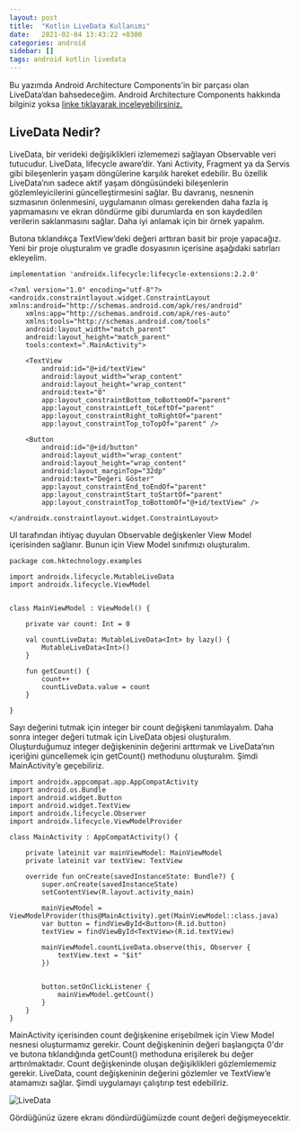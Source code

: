 ```yaml
---
layout: post
title:  "Kotlin LiveData Kullanımı"
date:   2021-02-04 13:43:22 +0300
categories: android 
sidebar: []
tags: android kotlin livedata
---
```


Bu yazımda Android Architecture Components’in bir parçası olan LiveData’dan bahsedeceğim. Android Architecture Components hakkında bilginiz yoksa [linke tıklayarak inceleyebilirsiniz.](https://developer.android.com/jetpack/guide)

## LiveData Nedir?

LiveData, bir verideki değişiklikleri izlememezi sağlayan Observable veri tutucudur. LiveData, lifecycle aware’dir. Yani Activity, Fragment ya da Servis gibi bileşenlerin yaşam döngülerine karşılık hareket edebilir. Bu özellik LiveData’nın sadece aktif yaşam döngüsündeki bileşenlerin gözlemleyicilerini güncelleştirmesini sağlar. Bu davranış, nesnenin sızmasının önlenmesini, uygulamanın olması gerekenden daha fazla iş yapmamasını ve ekran döndürme gibi durumlarda en son kaydedilen verilerin saklanmasını sağlar. Daha iyi anlamak için bir örnek yapalım.

Butona tıklandıkça TextView’deki değeri arttıran basit bir proje yapacağız. Yeni bir proje oluşturalım ve gradle dosyasının içerisine aşağıdaki satırları ekleyelim.

```
implementation 'androidx.lifecycle:lifecycle-extensions:2.2.0'
```

```
<?xml version="1.0" encoding="utf-8"?>
<androidx.constraintlayout.widget.ConstraintLayout xmlns:android="http://schemas.android.com/apk/res/android"
    xmlns:app="http://schemas.android.com/apk/res-auto"
    xmlns:tools="http://schemas.android.com/tools"
    android:layout_width="match_parent"
    android:layout_height="match_parent"
    tools:context=".MainActivity">

    <TextView
        android:id="@+id/textView"
        android:layout_width="wrap_content"
        android:layout_height="wrap_content"
        android:text="0"
        app:layout_constraintBottom_toBottomOf="parent"
        app:layout_constraintLeft_toLeftOf="parent"
        app:layout_constraintRight_toRightOf="parent"
        app:layout_constraintTop_toTopOf="parent" />

    <Button
        android:id="@+id/button"
        android:layout_width="wrap_content"
        android:layout_height="wrap_content"
        android:layout_marginTop="32dp"
        android:text="Değeri Göster"
        app:layout_constraintEnd_toEndOf="parent"
        app:layout_constraintStart_toStartOf="parent"
        app:layout_constraintTop_toBottomOf="@+id/textView" />

</androidx.constraintlayout.widget.ConstraintLayout>
```

UI tarafından ihtiyaç duyulan Observable değişkenler View Model içerisinden sağlanır. Bunun için View Model sınıfımızı oluşturalım.

```
package com.hktechnology.examples

import androidx.lifecycle.MutableLiveData
import androidx.lifecycle.ViewModel


class MainViewModel : ViewModel() {

    private var count: Int = 0

    val countLiveData: MutableLiveData<Int> by lazy() {
        MutableLiveData<Int>()
    }

    fun getCount() {
        count++
        countLiveData.value = count
    }

}
```

Sayı değerini tutmak için integer bir count değişkeni tanımlayalım. Daha sonra integer değeri tutmak için LiveData objesi oluşturalım. Oluşturduğumuz integer değişkeninin değerini arttırmak ve LiveData’nın içeriğini güncellemek için getCount() methodunu oluşturalım. Şimdi MainActivity’e geçebiliriz.

```
import androidx.appcompat.app.AppCompatActivity
import android.os.Bundle
import android.widget.Button
import android.widget.TextView
import androidx.lifecycle.Observer
import androidx.lifecycle.ViewModelProvider

class MainActivity : AppCompatActivity() {

    private lateinit var mainViewModel: MainViewModel
    private lateinit var textView: TextView

    override fun onCreate(savedInstanceState: Bundle?) {
        super.onCreate(savedInstanceState)
        setContentView(R.layout.activity_main)

        mainViewModel = ViewModelProvider(this@MainActivity).get(MainViewModel::class.java)
        var button = findViewById<Button>(R.id.button)
        textView = findViewById<TextView>(R.id.textView)

        mainViewModel.countLiveData.observe(this, Observer {
            textView.text = "$it"
        })


        button.setOnClickListener {
            mainViewModel.getCount()
        }
    }
}
``` 

MainActivity içerisinden count değişkenine erişebilmek için View Model nesnesi oluşturmamız gerekir. Count değişkeninin değeri başlangıçta 0'dır ve butona tıklandığında getCount() methoduna erişilerek bu değer arttırılmaktadır. Count değişkeninde oluşan değişiklikleri gözlemlememiz gerekir. LiveData, count değişkeninin değerini gözlemler ve TextView’e atamamızı sağlar.
Şimdi uygulamayı çalıştırıp test edebiliriz.

![LiveData](https://i.ibb.co/SXRdwLb/livedata.gif)

Gördüğünüz üzere ekranı döndürdüğümüzde count değeri değişmeyecektir. 
